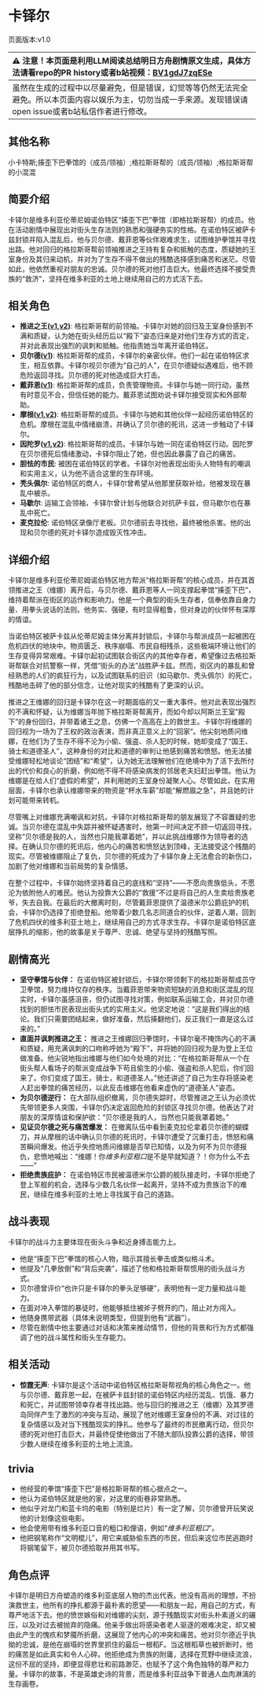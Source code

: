 # 卡铎尔
页面版本:v1.0
 

| :warning: 注意！本页面是利用LLM阅读总结明日方舟剧情原文生成，具体方法请看repo的PR history或者b站视频：[BV1gdJ7zqESe](https://www.bilibili.com/video/BV1gdJ7zqESe/)         |
|:----------------------------|
| 虽然在生成的过程中以尽量避免，但是错误，幻觉等等仍然无法完全避免。所以本页面内容以娱乐为主，切勿当成一手来源。发现错误请open issue或者b站私信作者进行修改。|



## 其他名称
小卡特斯;揍歪下巴拳馆的（成员/领袖）;格拉斯哥帮的（成员/领袖）;格拉斯哥帮的小混混
## 简要介绍
卡铎尔是维多利亚伦蒂尼姆诺伯特区“揍歪下巴”拳馆（即格拉斯哥帮）的成员。他在活动剧情中展现出对街头生存法则的熟悉和强硬务实的性格。在诺伯特区被萨卡兹封锁并陷入混乱后，他与贝尔德、戴菲恩等伙伴艰难求生，试图维护拳馆并寻找出路。他对回归的格拉斯哥帮前领袖推进之王持有复杂和抵触的态度，质疑她的王室身份及其归来动机，并对为了生存不得不做出的残酷选择感到痛苦和迷茫。尽管如此，他依然重视对朋友的忠诚。贝尔德的死对他打击巨大。他最终选择不接受贵族的“救济”，坚持在维多利亚的土地上继续用自己的方式活下去。
## 相关角色
-   **推进之王([v1](char_112_siege.md),[v2](../char_v3/char_112_siege.md))**: 格拉斯哥帮的前领袖。卡铎尔对她的回归及王室身份感到不满和质疑，认为她在街头经历后以“殿下”姿态归来是对他们生存方式的否定，并对此表现出强烈的讽刺和抵触。他指责她当年离开诺伯特区。
-   **贝尔德([v1](extended_char_bei_er_de.md))**: 格拉斯哥帮的成员，卡铎尔的亲密伙伴。他们一起在诺伯特区求生，相互依靠。卡铎尔视贝尔德为“自己的人”，在贝尔德疑似遇难后，他不顾危险返回寻找。贝尔德的死对他造成巨大打击。
-   **戴菲恩([v1](char_4110_delphn.md))**: 格拉斯哥帮的成员，负责管理物资。卡铎尔与她一同行动，虽然有时意见不合，但信任她的能力。戴菲恩试图劝说卡铎尔接受现实和外部帮助。
-   **摩根([v1](char_154_morgan.md),[v2](../char_v3/char_154_morgan.md))**: 格拉斯哥帮的成员。卡铎尔与她和其他伙伴一起经历诺伯特区的危机。摩根在混乱中情绪崩溃，并确认了贝尔德的死讯，这进一步触动了卡铎尔。
-   **因陀罗([v1](char_155_tiger.md),[v2](../char_v3/char_155_tiger.md))**: 格拉斯哥帮的成员。卡铎尔与她一同在诺伯特区行动。因陀罗在贝尔德死后情绪激动，卡铎尔阻止了她，但也因此暴露了自己的痛苦。
-   **胆怯的市民**: 被困在诺伯特区的学者。卡铎尔对他表现出街头人物特有的嘲讽和实用主义，认为他不适合这里的生存环境。
-   **秃头佩尔**: 诺伯特区的商人，卡铎尔曾希望从他那里获取补给。他被发现在暴乱中被杀。
-   **马歇尔**: 运输工会领袖，卡铎尔曾计划与他联合对抗萨卡兹，但马歇尔也在暴乱中死亡。
-   **麦克拉伦**: 诺伯特区录像厅老板。贝尔德前去寻找他，最终被他杀害。他的出现和贝尔德的死对卡铎尔造成毁灭性冲击。
## 详细介绍
卡铎尔是维多利亚伦蒂尼姆诺伯特区地方帮派“格拉斯哥帮”的核心成员，并在其首领推进之王（维娜）离开后，与贝尔德、戴菲恩等人一同支撑起拳馆“揍歪下巴”，维持着帮派在街区的运作和影响力。他是一个典型的街头生存者，信奉依靠自身力量、用拳头说话的法则。他务实、强硬，有时显得粗鲁，但对身边的伙伴怀有深厚的情谊。

当诺伯特区被萨卡兹从伦蒂尼姆主体分离并封锁后，卡铎尔与帮派成员一起被困在危机四伏的地块中。物资匮乏、秩序崩塌、市民自相残杀，这些极端环境让他们的生存变得异常艰难。卡铎尔起初试图联合街区内的其他幸存者，希望像过去格拉斯哥帮联合对抗警察一样，凭借“街头的办法”战胜萨卡兹。然而，街区内的暴乱和曾经熟悉的人们的疯狂行为，以及试图联系的旧识（如马歇尔、秃头佩尔）的死亡，残酷地击碎了他的部分信念，让他对现实的残酷有了更深的认识。

推进之王维娜的回归是卡铎尔在这一时期面临的又一重大事件。他对此表现出强烈的不满和怀疑，认为维娜当年抛下格拉斯哥帮离开，而如今却以阿斯兰王室“殿下”的身份回归，并带着诸王之息，仿佛一个高高在上的救世主。卡铎尔将维娜的回归视为一场为了王权的政治表演，而非真正意义上的“回家”。他尖刻地质问维娜，在他们为了生存不得不沦为小偷、强盗、杀人犯的时候，她却变成了“国王、骑士和道德圣人”，这种身份的对比和道德的审判让他感到痛苦和愤怒。他无法接受维娜轻松地谈论“团结”和“希望”，认为她无法理解他们在绝境中为了活下去所付出的代价和良心的折磨，例如他不得不将感染病发的邻居老夫妇赶出拳馆。他认为维娜是在给人们“虚假的希望”，并利用她的王室身份凝聚人心。尽管如此，在实用层面，卡铎尔也承认维娜带来的物资是“杯水车薪”却能“解燃眉之急”，并且她的计划可能带来转机。

尽管嘴上对维娜充满嘲讽和对抗，卡铎尔对格拉斯哥帮的朋友展现了不容置疑的忠诚。当贝尔德在混乱中失踪并被怀疑遇害时，他第一时间决定不顾一切返回寻找，坚称“贝尔德是我的人，当然也只能我罩着她”，并以此挑战维娜作为领导者的选择。在确认贝尔德的死讯后，他内心的痛苦和愤怒达到顶峰，无法接受这个残酷的现实。尽管被维娜阻止了复仇，贝尔德的死成为了卡铎尔身上无法愈合的新伤口，加剧了他对维娜和当前局势的复杂情感。

在整个过程中，卡铎尔始终坚持着自己的底线和“坚持”——不愿向贵族低头，不愿沦为依附他人的难民。他认为投靠大公爵的“救援”不过是将自己的人生卖给贵族老爷，失去自我。在最后的大撤离时刻，尽管戴菲恩提供了温德米尔公爵庇护的机会，卡铎尔仍选择了拒绝登船。他带着少数几名志同道合的伙伴，逆着人潮，回到了危机四伏的维多利亚土地上，继续用自己的方式寻求生存。卡铎尔是诺伯特区底层挣扎的缩影，他的故事是关于尊严、忠诚、绝望与坚持的残酷写照。
## 剧情高光
*   **坚守拳馆与伙伴：** 在诺伯特区被封锁后，卡铎尔带领剩下的格拉斯哥帮成员守卫拳馆，努力维持仅存的秩序。当戴菲恩带来物资短缺的消息和街区混乱的现实时，卡铎尔虽感沮丧，但仍试图寻找对策，例如联系运输工会，并对贝尔德找到的胆怯市民表现出街头式的实用主义。他坚定地说：“这是我们得出的结论。我们只需要团结起来，做好准备，然后揍翻他们，反正我们一直是这么过来的。”
*   **直面并讽刺推进之王：** 推进之王维娜回归拳馆时，卡铎尔毫不掩饰内心的不满和质疑，用充满讽刺的口吻称呼她为“殿下”，并将她的回归视为是为登上王位做准备。他尖锐地指出维娜与他们如今处境的对比：“在格拉斯哥帮从一个在街头帮人看场子的帮派变成战争下苟且偷生的小偷、强盗和杀人犯后，你们回来了。你们变成了国王，骑士，和道德圣人。”他还讲述了自己为生存将感染老人赶出拳馆的痛苦经历，以此反击维娜在他看来虚伪的“道德圣人”姿态。
*   **为贝尔德逆行：** 在大部队组织撤离，贝尔德失踪时，尽管推进之王认为必须优先带领更多人突围，卡铎尔仍决定返回危险的封锁区寻找贝尔德。他表达了对朋友的深厚情谊和保护欲：“贝尔德是我的人，当然也只能我罩着她。”
*   **见证贝尔德之死与痛苦爆发：** 在撤离队伍中看到麦克拉伦拿着贝尔德的蝴蝶刀，并从摩根的话中确认贝尔德的死讯时，卡铎尔遭受了沉重打击，愤怒和痛苦瞬间爆发。他近乎失控地质问维娜是否早已知情，以及为何不为贝尔德报仇，悲愤地喊出：“维娜！你*维多利亚粗口*是不是早就知道？！你为什么不去——”
*   **拒绝贵族庇护：** 在诺伯特区市民被温德米尔公爵的舰队接走时，卡铎尔拒绝了登上军舰的机会，选择与少数几名伙伴一起离开，坚持不成为贵族治下的难民，继续在维多利亚的土地上寻找属于自己的道路。
## 战斗表现
卡铎尔的战斗力主要体现在街头斗争和近身搏击能力上。
*   他是“揍歪下巴”拳馆的核心人物，暗示其擅长拳击或类似格斗术。
*   他提及“几拳放倒”和“背后突袭”，描述了他和格拉斯哥帮惯用的街头战斗方式。
*   贝尔德曾评价“也许只是卡铎尔的拳头足够硬”，表明他有一定力量和战斗能力。
*   在面对冲入拳馆的暴徒时，他能够抵住被斧子劈开的门，阻止对方闯入。
*   他随身携带武器（具体未说明类型，但提到他有“武器”）。
*   尽管在剧情中他主要通过对话和决策来推动情节，但他的背景和行为方式都强调了他的战斗属性和街头生存能力。
## 相关活动
-   **惊霆无声**: 卡铎尔是这个活动中诺伯特区格拉斯哥帮视角的核心角色之一。他与贝尔德、戴菲恩一起，在被萨卡兹封锁的诺伯特区内经历混乱、饥饿、暴力和死亡，并试图带领幸存者寻找出路。他与回归的推进之王（维娜）及其罗德岛同伴产生了激烈的冲突与互动，展现了他对维娜王室身份的不满、对过往的复杂情感以及对当下残酷现实的挣扎。他参与了最终的市民撤离行动，但贝尔德的死对他打击巨大，并最终促使他做出了不随大部队投靠公爵的选择，带领少数人继续在维多利亚的土地上流浪。
## trivia
*   他经营的拳馆“揍歪下巴”是格拉斯哥帮的核心据点之一。
*   他认为诺伯特区就是他的家，对这里的街巷非常熟悉。
*   他似乎对龙门和蓝卡坞的电影（特别是烂片）有一定了解，贝尔德曾开玩笑说他的计划像这些电影。
*   他会使用带有维多利亚口音的粗口和俚语，例如“*维多利亚粗口*”。
*   他把钢笔称作“文明棍儿”，用它来威胁偷东西的市民，但后来这位市民逃跑时将钢笔留下，被贝尔德拾取并用其书写。
## 角色点评
卡铎尔是明日方舟塑造的维多利亚底层人物的杰出代表。他没有高尚的理想，不扮演救世主，他所有的挣扎都源于最朴素的愿望——和朋友一起，用自己的方式，有尊严地活下去。他的愤世嫉俗和对维娜的尖刻，源于残酷现实对街头朴素道义的碾压，以及对过去被抛弃的隐痛。他亲手做出将感染者老人驱逐的艰难决定，却又被由此产生的愧疚和梦魇所折磨，这展现了他内心的冲突和痛苦。他对贝尔德近乎执拗的忠诚，是他在崩塌的世界里抓住的最后一根稻F。当这根稻草也被折断时，他的痛苦是如此真实和令人心碎。他拒绝成为贵族的附庸，选择在荒野中继续流浪，这份不屈的坚持，即便显得悲壮和前路渺茫，也赋予了这个角色独特的尊严和力量。卡铎尔的故事，不是英雄史诗的背景，而是维多利亚战争下普通人血肉淋漓的生存画卷。